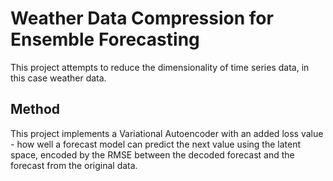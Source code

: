 
# Weather Data Compression for Ensemble Forecasting

This project attempts to reduce the dimensionality of time series data, in this case weather data.

## Method

This project implements a Variational Autoencoder with an added loss value - how well a forecast model can predict the next value using the latent space, encoded by the RMSE between the decoded forecast and the forecast from the original data.